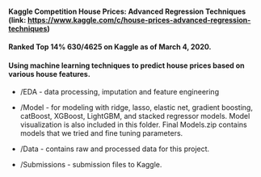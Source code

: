 #### Kaggle Competition House Prices: Advanced Regression Techniques (link: https://www.kaggle.com/c/house-prices-advanced-regression-techniques)

#### Ranked Top 14% 630/4625 on Kaggle as of March 4, 2020.

#### Using machine learning techniques to predict house prices based on various house features.

- /EDA - data processing, imputation and feature engineering

- /Model - for modeling with ridge, lasso, elastic net, gradient boosting, catBoost, XGBoost, LightGBM, and stacked regressor models. Model visualization is also included in this folder. 
    Final Models.zip contains models that we tried and fine tuning parameters.

- /Data - contains raw and processed data for this project.

- /Submissions - submission files to Kaggle.

